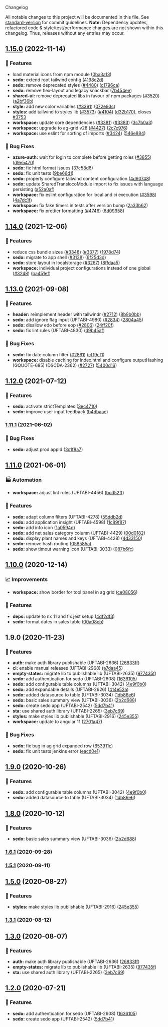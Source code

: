  Changelog

All notable changes to this project will be documented in this file. See [standard-version](https://github.com/conventional-changelog/standard-version) for commit guidelines.
**Note:** Dependency updates, refactored code & style/test/performance changes are not shown within this changelog. Thus, releases without any entries may occur.

## [1.15.0](https://github.com/Schaeffler-Group/frontend-schaeffler/compare/sedo-v1.14.0...sedo-v1.15.0) (2022-11-14)


### 🎸 Features

* load material icons from npm module ([0ba3a13](https://github.com/Schaeffler-Group/frontend-schaeffler/commit/0ba3a138b9f07f56f2a4309a7b6954c45d7ead77))
* **sedo:** extend root tailwind config ([4198c2d](https://github.com/Schaeffler-Group/frontend-schaeffler/commit/4198c2d6fb787f586da732d7d78b0849e75ca63b))
* **sedo:** remove deprecated styles ([#4480](https://github.com/Schaeffler-Group/frontend-schaeffler/issues/4480)) ([c1796ca](https://github.com/Schaeffler-Group/frontend-schaeffler/commit/c1796ca804809ab1cbb2ff6a611d95eeeb03a774))
* **sedo:** remove flex-layout and legacy snackbar ([7b454ee](https://github.com/Schaeffler-Group/frontend-schaeffler/commit/7b454ee08c22ab473e84212900b8fcc00a2cafa1))
* **shared-ui:** remove deprecated libs in favour of npm packages ([#3520](https://github.com/Schaeffler-Group/frontend-schaeffler/issues/3520)) ([a2bf36b](https://github.com/Schaeffler-Group/frontend-schaeffler/commit/a2bf36bf950ba4d8bd1d27ed9754565f9e364b90))
* **style:** add new color variables ([#3391](https://github.com/Schaeffler-Group/frontend-schaeffler/issues/3391)) ([072e93c](https://github.com/Schaeffler-Group/frontend-schaeffler/commit/072e93cc90858f751717e10e383f87ab2d4c61f6))
* **styles:** add tailwind to styles lib ([#3573](https://github.com/Schaeffler-Group/frontend-schaeffler/issues/3573)) ([#4104](https://github.com/Schaeffler-Group/frontend-schaeffler/issues/4104)) ([d32b170](https://github.com/Schaeffler-Group/frontend-schaeffler/commit/d32b170c13de73f90b3a792d9f50f29cede37898)), closes [#3753](https://github.com/Schaeffler-Group/frontend-schaeffler/issues/3753)
* **workspace:** update core dependencies ([#3381](https://github.com/Schaeffler-Group/frontend-schaeffler/issues/3381)) ([#3383](https://github.com/Schaeffler-Group/frontend-schaeffler/issues/3383)) ([3c7b0a3](https://github.com/Schaeffler-Group/frontend-schaeffler/commit/3c7b0a37be3104fc216c3ee6506d5f8ce2cadb21))
* **workspace:** upgrade to ag-grid v28 ([#4427](https://github.com/Schaeffler-Group/frontend-schaeffler/issues/4427)) ([2c7c976](https://github.com/Schaeffler-Group/frontend-schaeffler/commit/2c7c97600c0646e238ce646f5e2adcc9d668b41c))
* **workspace:** use eslint for sorting of imports ([#3424](https://github.com/Schaeffler-Group/frontend-schaeffler/issues/3424)) ([546e884](https://github.com/Schaeffler-Group/frontend-schaeffler/commit/546e8845a9250580ccdc982e3f5c1d818f8678bd))


### 🐛 Bug Fixes

* **azure-auth:** wait for login to complete before getting roles ([#3855](https://github.com/Schaeffler-Group/frontend-schaeffler/issues/3855)) ([d9e5470](https://github.com/Schaeffler-Group/frontend-schaeffler/commit/d9e5470eb2f9e0638fd0f28abc0bfcfc4ed41c98))
* **sedo:** fix html format issues ([37c58d6](https://github.com/Schaeffler-Group/frontend-schaeffler/commit/37c58d64fd9fa9d5a74fd84450304eb0038a3d41))
* **sedo:** fix unit tests ([9be66d1](https://github.com/Schaeffler-Group/frontend-schaeffler/commit/9be66d191e0091b772b323a2853257854e3e3947))
* **sedo:** properly configure tailwind content configuration ([4d60748](https://github.com/Schaeffler-Group/frontend-schaeffler/commit/4d607480deadf3e6d7d26334f9431a52f4d6bb02))
* **sedo:** update SharedTranslocoModule import to fix issues with language persisting ([a52a0af](https://github.com/Schaeffler-Group/frontend-schaeffler/commit/a52a0af625b5087d9131dbb9abc7a17c64136757))
* **workspace:** fix eslint configuration for local and ci execution ([#3598](https://github.com/Schaeffler-Group/frontend-schaeffler/issues/3598)) ([4a7dc1f](https://github.com/Schaeffler-Group/frontend-schaeffler/commit/4a7dc1fe79d94b6d8ddfa7cf2644e3bbc11a3e80))
* **workspace:** fix fake timers in tests after version bump ([2a33b62](https://github.com/Schaeffler-Group/frontend-schaeffler/commit/2a33b629a73bf6f7a9ab2b78391d0edf39af516e))
* **workspace:** fix prettier formatting ([#4746](https://github.com/Schaeffler-Group/frontend-schaeffler/issues/4746)) ([6d09958](https://github.com/Schaeffler-Group/frontend-schaeffler/commit/6d099587562a9db04e311acb309235bc60e89ee4))

## [1.14.0](https://github.com/Schaeffler-Group/frontend-schaeffler/compare/sedo-v1.13.0...sedo-v1.14.0) (2021-12-06)


### 🎸 Features

* reduce css bundle sizes ([#3348](https://github.com/Schaeffler-Group/frontend-schaeffler/issues/3348)) ([#3377](https://github.com/Schaeffler-Group/frontend-schaeffler/issues/3377)) ([1978d74](https://github.com/Schaeffler-Group/frontend-schaeffler/commit/1978d745d959d521f060f51e98ab85a2390612bf))
* **sedo:** migrate to app shell ([#3138](https://github.com/Schaeffler-Group/frontend-schaeffler/issues/3138)) ([6f25d3d](https://github.com/Schaeffler-Group/frontend-schaeffler/commit/6f25d3de42484ab5d4fefe9ef26ab4f62264306d))
* **sedo:** store layout in localstorage ([#3267](https://github.com/Schaeffler-Group/frontend-schaeffler/issues/3267)) ([8ffdaa5](https://github.com/Schaeffler-Group/frontend-schaeffler/commit/8ffdaa5701567d19ddc00181a54459ed6512ce60))
* **workspace:** individual project configurations instead of one global ([#3248](https://github.com/Schaeffler-Group/frontend-schaeffler/issues/3248)) ([ba451ef](https://github.com/Schaeffler-Group/frontend-schaeffler/commit/ba451ef87c9c9cff99440b9739c9ebf4069a16dc))

## [1.13.0](https://github.com/Schaeffler-Group/frontend-schaeffler/compare/sedo-v1.13.0...sedo-v1.12.0) (2021-09-08)


### 🎸 Features

* **header:** reimplement header with tailwindr ([#2712](https://github.com/Schaeffler-Group/frontend-schaeffler/issues/2712)) ([8b9b0bb](https://github.com/Schaeffler-Group/frontend-schaeffler/commit/8b9b0bb36137d5d2518754a74292afe269f12cc7))
* **sedo:** add ignore flag input (UFTABI-4980) ([#2834](https://github.com/Schaeffler-Group/frontend-schaeffler/issues/2834)) ([2804a45](https://github.com/Schaeffler-Group/frontend-schaeffler/commit/2804a451098612a9235207ed4f693c78c2b39781))
* **sedo:** disallow edo before eop ([#2806](https://github.com/Schaeffler-Group/frontend-schaeffler/issues/2806)) ([24ff20f](https://github.com/Schaeffler-Group/frontend-schaeffler/commit/24ff20f3ca60935c687e5bd7b8fa67b6d2279cb9))
* **sedo:** fix lint rules (UFTABI-4830) ([d9b45af](https://github.com/Schaeffler-Group/frontend-schaeffler/commit/d9b45afe976277d45e718ca2e13a39282bcadcf1))


### 🐛 Bug Fixes

* **sedo:** fix date column filter ([#2861](https://github.com/Schaeffler-Group/frontend-schaeffler/issues/2861)) ([cf19cf1](https://github.com/Schaeffler-Group/frontend-schaeffler/commit/cf19cf1149b0863be30a3d34a25515dd8cc50bbd))
* **workspace:** disable caching for index.html and configure outputHashing (GQUOTE-685) (DSCDA-2362) ([#2727](https://github.com/Schaeffler-Group/frontend-schaeffler/issues/2727)) ([5400d16](https://github.com/Schaeffler-Group/frontend-schaeffler/commit/5400d16ed0f1cab1caf7c3760724148ff996922f))

## [1.12.0](///compare/sedo-v1.12.0...sedo-v1.11.1) (2021-07-12)


### 🎸 Features

* **sedo:** activate strictTemplates ([3ec4710](///commit/3ec471045013ab373bbc634e88f5e68ab6c78673))
* **sedo:** improve user input feedback ([b4dbaae](///commit/b4dbaae92d6d19842eb296f4344d651b3ea7f110))

### [1.11.1](///compare/sedo-v1.11.1...sedo-v1.11.0) (2021-06-02)


### 🐛 Bug Fixes

* **sedo:** adjust prod appId ([3c1f8a7](///commit/3c1f8a72a6ea816531c0639e345a585394d691bb))

## [1.11.0](///compare/sedo-v1.11.0...sedo-v1.10.0) (2021-06-01)


### 🏭 Automation

* **workspace:** adjust lint rules (UFTABI-4456) ([bcd52ff](///commit/bcd52ffddcf2011986085d510bc54488903a90dc))


### 🎸 Features

* **sedo:** adapt column filters (UFTABI-4278) ([55ddb2d](///commit/55ddb2d4e5e761ede2b4b410e26a779fe8f37d60))
* **sedo:** add application insight (UFTABI-4598) ([1c89f87](///commit/1c89f872365678955ba290879ece3b89439d4a8e))
* **sedo:** add info icon ([1a0594d](///commit/1a0594d6fd37532bf4d9435213796d2c8c11f2b9))
* **sedo:** add net sales category column (UFTABI-4429) ([00d0182](///commit/00d018264d5d69f2622b8096d706222f2d920d0d))
* **sedo:** display plant names and keys (UFTABI-4428) ([4d33150](///commit/4d3315075e2028f5938f3606a3be11a661ae03f4))
* **sedo:** remove hash routing ([058585a](///commit/058585a8132a1649eee6e2f23d1c6874964b7c75))
* **sedo:** show timout warning icon (UFTABI-3033) ([087b6fc](///commit/087b6fc5d1629ed8432f7dd276bd7824bf76b30d))

## [1.10.0](///compare/sedo-v1.10.0...sedo-v1.9.0) (2020-12-14)


### 📈 Improvements

* **workspace:** show border for tool panel in ag grid ([ce08056](///commit/ce08056cdd9b26519d4b90e4f10568d4a5385b87))


### 🎸 Features

* **deps:** update to nx 11 and fix jest setup ([4df2df3](///commit/4df2df38f8a3fa29abae9b9f736e7d237344541b))
* **sedo:** format dates in sales table ([00a08eb](///commit/00a08ebac645f878544b84038f1085a62003720d))

## 1.9.0 (2020-11-23)


### 🎸 Features

* **auth:** make auth library publishable (UFTABI-2636) ([26833ff](///commit/26833ffdccd5dc448e99130de7fd240462721e02))
* **ci:** enable manual releases (UFTABI-2968) ([a7daa45](///commit/a7daa45700b798bae3340e87400c92288d4dd84b))
* **empty-states:** migrate lib to publishable lib (UFTABI-2635) ([977435f](///commit/977435f2481c68dcb842cbe3f3aaa93302e0175d))
* **sedo:** add authentication for sedo (UFTABI-2608) ([1636105](///commit/163610568944417b4150132600c9082e5a25bb00))
* **sedo:** add configurable table columns (UFTABI-3042) ([4e9f0b0](///commit/4e9f0b00d21fa6697fa4bd296e9c2b7e1e62c983))
* **sedo:** add expandable details  (UFTABI-2626) ([414e52a](///commit/414e52a4a3e1bc9cff3bc71aad308be1e185aa4e))
* **sedo:** added datasource to table (UFTABI-3034) ([1db86e6](///commit/1db86e6224666d87bb13356322d16f0bd93fe8ef))
* **sedo:** basic sales summary view (UFTABI-3036) ([2b2d688](///commit/2b2d688ed730616ab76b1552135139a432958279))
* **sedo:** create sedo app (UFTABI-2542) ([5dd7b41](///commit/5dd7b41a859fb0dacf0ffd85c0767b74fc77ce36))
* **sta:** use shared auth library (UFTABI-2265) ([3eb7c69](///commit/3eb7c69b3c6aec1b05766205d06f87ce4c821d7a))
* **styles:** make styles lib publishable (UFTABI-2916) ([245e355](///commit/245e355c6de4dafff18bdf03301074adb41669c3))
* **workspace:** update to angular 11 ([2701a47](///commit/2701a47e42d4740cb0efd5671a1e3e5694d2f347))


### 🐛 Bug Fixes

* **sedo:** fix bug in ag grid expanded row ([653911c](///commit/653911c7529fd9c8889e17fae79feb0e31f94323))
* **sedo:** fix unit tests jenkins error ([eacd0e1](///commit/eacd0e1c0845dc903031ec0f9a1fc608fdfe7cdf))

## [1.9.0](https://gitlab.schaeffler.com/frontend-schaeffler/schaeffler-frontend/compare/v1.8.0...v1.9.0) (2020-10-26)


### 🎸 Features

* **sedo:** add configurable table columns (UFTABI-3042) ([4e9f0b0](https://gitlab.schaeffler.com/frontend-schaeffler/schaeffler-frontend/commit/4e9f0b00d21fa6697fa4bd296e9c2b7e1e62c983))
* **sedo:** added datasource to table (UFTABI-3034) ([1db86e6](https://gitlab.schaeffler.com/frontend-schaeffler/schaeffler-frontend/commit/1db86e6224666d87bb13356322d16f0bd93fe8ef))

## [1.8.0](https://gitlab.schaeffler.com/frontend-schaeffler/schaeffler-frontend/compare/v1.7.0...v1.8.0) (2020-10-12)


### 🎸 Features

* **sedo:** basic sales summary view (UFTABI-3036) ([2b2d688](https://gitlab.schaeffler.com/frontend-schaeffler/schaeffler-frontend/commit/2b2d688ed730616ab76b1552135139a432958279))

### [1.6.1](https://gitlab.schaeffler.com/frontend-schaeffler/schaeffler-frontend/compare/v1.6.0...v1.6.1) (2020-09-28)

### [1.5.1](https://gitlab.schaeffler.com/frontend-schaeffler/schaeffler-frontend/compare/v1.5.0...v1.5.1) (2020-09-11)

## [1.5.0](https://gitlab.schaeffler.com/frontend-schaeffler/schaeffler-frontend/compare/v1.4.0...v1.5.0) (2020-08-27)


### 🎸 Features

* **styles:** make styles lib publishable (UFTABI-2916) ([245e355](https://gitlab.schaeffler.com/frontend-schaeffler/schaeffler-frontend/commit/245e355c6de4dafff18bdf03301074adb41669c3))

### [1.3.1](https://gitlab.schaeffler.com/frontend-schaeffler/schaeffler-frontend/compare/v1.3.0...v1.3.1) (2020-08-12)

## [1.3.0](https://gitlab.schaeffler.com/frontend-schaeffler/schaeffler-frontend/compare/v1.2.0...v1.3.0) (2020-08-07)


### 🎸 Features

* **auth:** make auth library publishable (UFTABI-2636) ([26833ff](https://gitlab.schaeffler.com/frontend-schaeffler/schaeffler-frontend/commit/26833ffdccd5dc448e99130de7fd240462721e02))
* **empty-states:** migrate lib to publishable lib (UFTABI-2635) ([977435f](https://gitlab.schaeffler.com/frontend-schaeffler/schaeffler-frontend/commit/977435f2481c68dcb842cbe3f3aaa93302e0175d))
* **sta:** use shared auth library (UFTABI-2265) ([3eb7c69](https://gitlab.schaeffler.com/frontend-schaeffler/schaeffler-frontend/commit/3eb7c69b3c6aec1b05766205d06f87ce4c821d7a))

## [1.2.0](https://gitlab.schaeffler.com/frontend-schaeffler/schaeffler-frontend/compare/v1.1.0...v1.2.0) (2020-07-21)


### 🎸 Features

* **sedo:** add authentication for sedo (UFTABI-2608) ([1636105](https://gitlab.schaeffler.com/frontend-schaeffler/schaeffler-frontend/commit/163610568944417b4150132600c9082e5a25bb00))
* **sedo:** create sedo app (UFTABI-2542) ([5dd7b41](https://gitlab.schaeffler.com/frontend-schaeffler/schaeffler-frontend/commit/5dd7b41a859fb0dacf0ffd85c0767b74fc77ce36))
